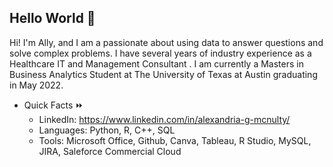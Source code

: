 ## Hello World :wave: ##

Hi! I'm Ally, and I am a passionate about using data to answer questions and solve complex problems. I have several years of industry experience as a Healthcare IT and Management Consultant . I am currently a Masters in Business Analytics Student at The University of Texas at Austin graduating in May 2022. 

* Quick Facts ⏩
  * LinkedIn: https://www.linkedin.com/in/alexandria-g-mcnulty/
  * Languages: Python, R, C++, SQL
  * Tools: Microsoft Office, Github, Canva, Tableau, R Studio, MySQL, JIRA, Saleforce Commercial Cloud



